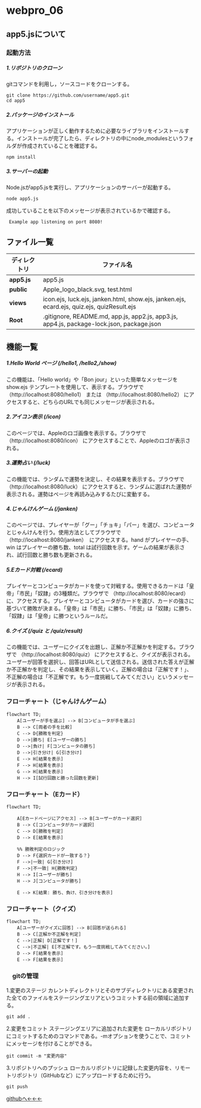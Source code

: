 # webpro_06

## app5.jsについて

### 起動方法 
##### 1.リポジトリのクローン  
gitコマンドを利用し，ソースコードをクローンする。
```
git clone https://github.com/username/app5.git
cd app5
```
##### 2.パッケージのインストール
 アプリケーションが正しく動作するために必要なライブラリをインストールする。インストールが完了したら、ディレクトリの中にnode_modulesというフォルダが作成されていることを確認する。
 ```
 npm install
 ```

##### 3.サーバーの起動
 Node.jsがapp5.jsを実行し、アプリケーションのサーバーが起動する。
 ```
node app5.js
 ```
 成功していることを以下のメッセージが表示されているかで確認する。
```
 Example app listening on port 8080!
```

## ファイル一覧
| ディレクトリ | ファイル名                                                                 |
|-----------|-----------------------------------------------------------------------|
| **app5.js** | app5.js                                                               |
| **public**   | Apple_logo_black.svg, test.html                                        |
| **views**    | icon.ejs, luck.ejs, janken.html, show.ejs, janken.ejs, ecard.ejs, quiz.ejs, quizResult.ejs |
| **Root**      | .gitignore, README.md, app.js, app2.js, app3.js, app4.js, package-lock.json, package.json |

## 機能一覧

##### 1.Hello World ページ (/hello1, /hello2,/show)
この機能は、「Hello world」や「Bon jour」といった簡単なメッセージをshow.ejs テンプレートを使用して、表示する。ブラウザで （http://localhost:8080/hello1） または （http://localhost:8080/hello2） にアクセスすると、どちらのURLでも同じメッセージが表示される。

##### 2.アイコン表示 (/icon)
このページでは、Appleのロゴ画像を表示する。ブラウザで （http://localhost:8080/icon） にアクセスすることで、Appleのロゴが表示される。

##### 3.運勢占い (/luck)
この機能では、ランダムで運勢を決定し、その結果を表示する。ブラウザで （http://localhost:8080/luck） にアクセスすると、ランダムに選ばれた運勢が表示される。運勢はページを再読み込みするたびに変動する。

##### 4.じゃんけんゲーム (/janken)
このページでは、プレイヤーが「グー」「チョキ」「パー」を選び、コンピュータとじゃんけんを行う。使用方法としてブラウザで （http://localhost:8080/janken）　にアクセスする。hand がプレイヤーの手、win はプレイヤーの勝ち数、total は試行回数を示す。ゲームの結果が表示され、試行回数と勝ち数も更新される。

##### 5.Eカード対戦 (/ecard)
プレイヤーとコンピュータがカードを使って対戦する。使用できるカードは「皇帝」「市民」「奴隷」の3種類だ。ブラウザで （http://localhost:8080/ecard） に、アクセスする。プレイヤーとコンピュータがカードを選び、カードの強さに基づいて勝敗が決まる。「皇帝」は「市民」に勝ち、「市民」は「奴隷」に勝ち、「奴隷」は「皇帝」に勝つというルールだ。

##### 6.クイズ (/quiz と /quiz/result)
この機能では、ユーザーにクイズを出題し、正解か不正解かを判定する。ブラウザで （http://localhost:8080/quiz） にアクセスすると、クイズが表示される。ユーザーが回答を選択し、回答はURLとして送信される。送信された答えが正解か不正解かを判定し、その結果を表示していく。正解の場合は「正解です！」、不正解の場合は「不正解です。もう一度挑戦してみてください」というメッセージが表示される。



### フローチャート（じゃんけんゲーム）
```mermaid
flowchart TD;
    A[ユーザーが手を選ぶ] --> B[コンピュータが手を選ぶ]
    B --> C[両者の手を比較]
    C --> D{勝敗を判定}
    D -->|勝ち| E[ユーザーの勝ち]
    D -->|負け| F[コンピュータの勝ち]
    D -->|引き分け| G[引き分け]
    E --> H[結果を表示]
    F --> H[結果を表示]
    G --> H[結果を表示]
    H --> I[試行回数と勝った回数を更新]
```
### フローチャート（Eカード）

```mermaid
flowchart TD;

    A[Eカードページにアクセス] --> B[ユーザーがカード選択]
    B --> C[コンピュータがカード選択]
    C --> D[勝敗を判定]
    D --> E[結果を表示]
    
    %% 勝敗判定のロジック
    D --> F{選択カードが一致する？}
    F -->|一致| G[引き分け]
    F -->|不一致| H{勝敗判定}
    H --> I[ユーザーが勝ち]
    H --> J[コンピュータが勝ち]

    E --> K[結果: 勝ち、負け、引き分けを表示]

```
### フローチャート（クイズ）
```mermaid
flowchart TD;
    A[ユーザーがクイズに回答] --> B[回答が送られる]
    B --> C[正解か不正解を判定]
    C -->|正解| D[正解です！]
    C -->|不正解| E[不正解です。もう一度挑戦してみてください。]
    D --> F[結果を表示]
    E --> F[結果を表示]
```
### 　gitの管理
1.変更のステージ
カレントディレクトリとそのサブディレクトリにある変更された全てのファイルをステージングエリアというコミットする前の領域に追加する。
```
git add .
```

2.変更をコミット
ステージングエリアに追加された変更を ローカルリポジトリにコミットするためのコマンドである。-mオプションを使うことで、コミットにメッセージを付けることができる。
```
git commit -m "変更内容"
```
3.リポジトリへのプッシュ
ローカルリポジトリに記録した変更内容を、リモートリポジトリ（GitHubなど）にアップロードするために行う。
```
git push
```

[githubへ←←←](https://github.com/watanabe10GOD/webpro_06/blob/main/app5.js)


